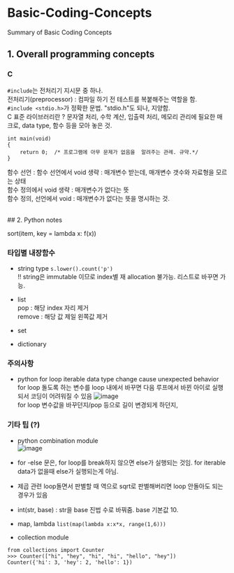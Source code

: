 # Basic-Coding-Concepts
Summary of Basic Coding Concepts

## 1. Overall programming concepts

### C  
```#include```는 전처리기 지시문 중 하나.  
전처리기(preprocessor) : 컴파일 하기 전 테스트를 복붙해주는 역할을 함.  
```#include <stdio.h>```가 정확한 문법. "stdio.h"도 되나, 지양함.  
C 표준 라이브러리란 ? 문자열 처리, 수학 계산, 입출력 처리, 메모리 관리에 필요한 매크로, data type, 함수 등을 모아 놓은 것.  

```
int main(void)
{
    return 0;  /* 프로그램에 아무 문제가 없음을  알려주는 관례. 규약.*/
}
```  
함수 선언 : 
함수 선언에서 void 생략 : 매개변수 받는데, 매개변수 갯수와 자료형을 모르는 상태  
함수 정의에서 void 생략 : 매개변수가 없다는 뜻  
함수 정의, 선언에서 void : 매개변수가 없다는 뜻을 명시하는 것.  

<br>
## 2. Python notes

sort(item, key = lambda x: f(x))

### 타입별 내장함수
* string type
``` s.lower().count('p') ```  
!! string은 immutable 이므로 index별 재 allocation 불가능. 리스트로 바꾸면 가능.

* list  
pop : 해당 index 자리 제거  
remove : 해당 값 제일 왼쪽값 제거  

* set
* dictionary

### 주의사항
* python for loop iterable data type change cause unexpected behavior  
for loop 돌도록 하는 변수를 loop 내에서 바꾸면 다음 루프에서 바뀐 아이로 실행되서 코딩이 어려워질 수 있음
![image](https://user-images.githubusercontent.com/15919242/206884883-dd7947f0-8383-40b5-81a9-4b594d46533b.png)  
for loop 변수값을 바꾸던지/pop 등으로 길이 변경되게 하던지, 

### 기타 팁 (?)
* python combination module  
![image](https://user-images.githubusercontent.com/15919242/206885055-05410248-b6ee-4fa2-813f-c244a668a120.png)

* for -else 문은, for loop를 break하지 않으면 else가 실행되는 것임. for iterable data가 없을때 else가 실행되는게 아님.

* 제곱 관련 loop돌면서 판별할 때 역으로 sqrt로 판별해버리면 loop 안돌아도 되는 경우가 있음  
  
* int(str, base) : str을 base 진법 수로 바꿔줌. base 기본값 10.
  
* map, lambda
```list(map(lambda x:x*x, range(1,6)))```  

* collection module  
```
from collections import Counter
>>> Counter(["hi", "hey", "hi", "hi", "hello", "hey"])
Counter({'hi': 3, 'hey': 2, 'hello': 1})
```

